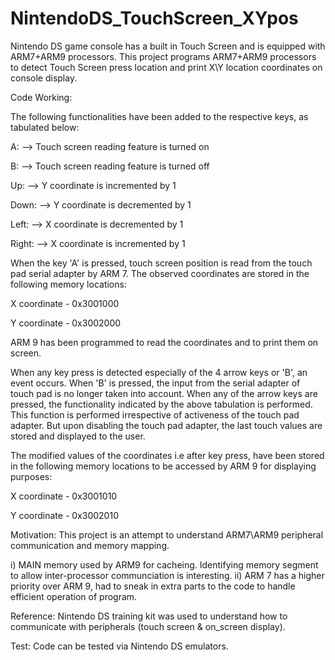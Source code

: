 # NintendoDS_TouchScreen_XYpos
Nintendo DS game console has a built in Touch Screen and is equipped with ARM7+ARM9 processors. This project programs ARM7+ARM9 processors to detect Touch Screen press location and print X\Y location coordinates on console display.


Code Working:

The following functionalities have been added to the respective keys, as tabulated below:

 A: -->        	Touch screen reading feature is turned on
 
 B: -->	        	Touch screen reading feature is turned off
 
 Up: -->	       	Y coordinate is incremented by 1
 
 Down:	-->       Y coordinate is decremented by 1
 
 Left: -->      	X coordinate is decremented by 1
 
 Right: -->      X coordinate is incremented by 1

When the key 'A' is pressed, touch screen position is read from the touch pad serial adapter by ARM 7. The observed coordinates are stored in the following memory locations:

X coordinate - 0x3001000

Y coordinate - 0x3002000

ARM 9 has been programmed to read the coordinates and to print them on screen.

When any key press is detected especially of the 4 arrow keys or 'B', an event occurs. When 'B' is pressed, the input from the serial adapter of touch pad is no longer taken into account. When any of the arrow keys are pressed, the functionality indicated by the above tabulation is performed. This function is performed irrespective of activeness of the touch pad adapter. But upon disabling the touch pad adapter, the last touch values are stored and displayed to the user.

The modified values of the coordinates i.e after key press, have been stored in the following memory locations to be accessed by ARM 9 for displaying purposes:

X coordinate - 0x3001010


Y coordinate - 0x3002010

Motivation:
This project is an attempt to understand ARM7\ARM9 peripheral communication and memory mapping.

   i) MAIN memory used by ARM9 for cacheing. Identifying memory segment to allow inter-processor communciation is interesting. 
   ii) ARM 7 has a higher priority over ARM 9, had to sneak in extra parts to the code to handle efficient operation of program.  

Reference:
  Nintendo DS training kit was used to understand how to communicate with peripherals (touch screen & on_screen display).
  
Test:
 Code can be tested via Nintendo DS emulators.
